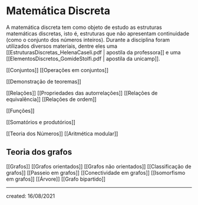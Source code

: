 # Matemática Discreta
A matemática discreta tem como objeto de estudo as estruturas matemáticas discretas, isto é, estruturas que não apresentam continuidade (como o conjunto dos números inteiros). Durante a disciplina foram utilizados diversos materiais, dentre eles uma [[EstruturasDiscretas_HelenaCaseli.pdf | apostila da professora]] e uma [[ElementosDiscretos_GomideStolfi.pdf | apostila da unicamp]].

[[Conjuntos]]
[[Operações em conjuntos]]

[[Demonstração de teoremas]]

[[Relações]]
[[Propriedades das autorrelações]]
[[Relações de equivalência]]
[[Relações de ordem]]

[[Funções]]

[[Somatórios e produtórios]]

[[Teoria dos Números]]
[[Aritmética modular]]

## Teoria dos grafos
[[Grafos]]
[[Grafos orientados]]
[[Grafos não orientados]]
[[Classificação de grafos]]
[[Passeio em grafos]]
[[Conectividade em grafos]]
[[Isomorfismo em grafos]]
[[Árvore]]
[[Grafo bipartido]]

---

created: 16/08/2021
